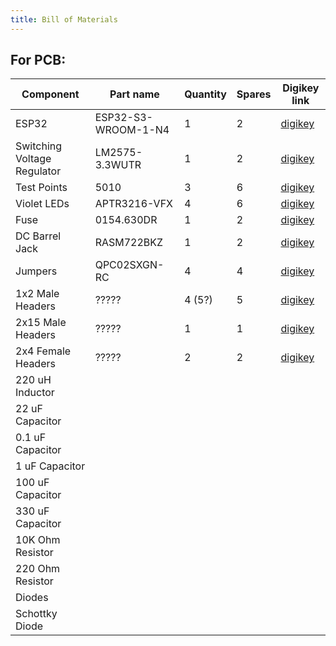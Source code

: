 ```yaml
---
title: Bill of Materials
---
```

## For PCB: 
|Component |Part name | Quantity | Spares |Digikey link|
|----------|----------|----------|--------|-------------|
|ESP32 | ESP32-S3-WROOM-1-N4 |1 |2 |[digikey](https://www.digikey.com/en/products/detail/espressif-systems/ESP32-S3-WROOM-1-N4/16162639)|
|Switching Voltage Regulator |LM2575-3.3WUTR | 1 | 2 | [digikey](https://www.digikey.com/en/products/detail/microchip-technology/LM2575-3-3WU-TR/1027646) |
|Test Points | 5010 | 3 | 6 | [digikey](https://www.digikey.com/en/products/detail/keystone-electronics/5010/255332) |
|Violet LEDs | APTR3216-VFX | 4 | 6 | [digikey](https://www.digikey.com/en/products/detail/kingbright/APTR3216-VFX/10293083) |
|Fuse | 0154.630DR | 1 | 2 | [digikey](https://www.digikey.com/en/products/detail/littelfuse-inc/0154-630DR/552699) |
|DC Barrel Jack | RASM722BKZ | 1 | 2 | [digikey](https://www.digikey.com/en/products/detail/switchcraft-inc/RASM722BKZ/9997459) |
|Jumpers | QPC02SXGN-RC | 4 | 4 | [digikey](https://www.digikey.com/en/products/detail/sullins-connector-solutions/QPC02SXGN-RC/2618262) |
|1x2 Male Headers | ????? | 4 (5?) | 5 | [digikey]() |
|2x15 Male Headers | ????? | 1 | 1 | [digikey]() |
|2x4 Female Headers | ????? | 2 | 2 | [digikey]() |
|220 uH Inductor
|22 uF Capacitor
|0.1 uF Capacitor
|1 uF Capacitor
|100 uF Capacitor
|330 uF Capacitor
|10K Ohm Resistor
|220 Ohm Resistor
|Diodes
|Schottky Diode
